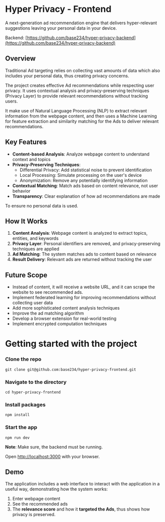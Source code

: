 # Hyper Privacy - Frontend

A next-generation ad recommendation engine that delivers hyper-relevant suggestions leaving your personal data in your device.

Backend: [https://github.com/base234/hyper-privacy-backend](https://github.com/base234/hyper-privacy-backend)

## Overview

Traditional Ad targeting relies on collecting vast amounts of data which also includes your personal data, thus creating privacy concerns.

The project creates effective Ad recommendations while respecting user privacy. It uses contextual analysis and privacy-preserving techniques (Privacy Layer) to provide relevant recommendations without tracking users.

It make use of Natural Language Processing (NLP) to extract relevant information from the webpage content, and then uses a Machine Learning for feature extraction and similarity matching for the Ads to deliver relevant recommendations.

## Key Features

- **Content-based Analysis**: Analyze webpage content to understand context and topics
- **Privacy-Preserving Techniques**:
  - Differential Privacy: Add statistical noise to prevent identification
  - Local Processing: Simulate processing on the user's device
  - Anonymization: Remove any potentially identifying information
- **Contextual Matching**: Match ads based on content relevance, not user behavior
- **Transparency**: Clear explanation of how ad recommendations are made

To ensure no personal data is used.

## How It Works

1. **Content Analysis**: Webpage content is analyzed to extract topics, entities, and keywords
2. **Privacy Layer**: Personal identifiers are removed, and privacy-preserving techniques are applied
3. **Ad Matching**: The system matches ads to content based on relevance
4. **Result Delivery**: Relevant ads are returned without tracking the user

## Future Scope

- Instead of content, it will receive a website URL, and it can scrape the website to see recommended ads.
- Implement federated learning for improving recommendations without collecting user data
- Add more sophisticated content analysis techniques
- Improve the ad matching algorithm
- Develop a browser extension for real-world testing
- Implement encrypted computation techniques

# Getting started with the project

### Clone the repo
```
git clone git@github.com:base234/hyper-privacy-frontend.git
```

### Navigate to the directory
```
cd hyper-privacy-frontend
```

### Install packages
```
npm install
```

### Start the app
```
npm run dev
```

**Note**: Make sure, the backend must be running.

Open [http://localhost:3000](http://localhost:3000) with your browser.

## Demo

The application includes a web interface to interact with the application in a useful way, demonstrating how the system works:

1. Enter webpage content
2. See the recommended ads
3. The **relevance score** and how it **targeted the Ads**, thus shows how privacy is preserved.
